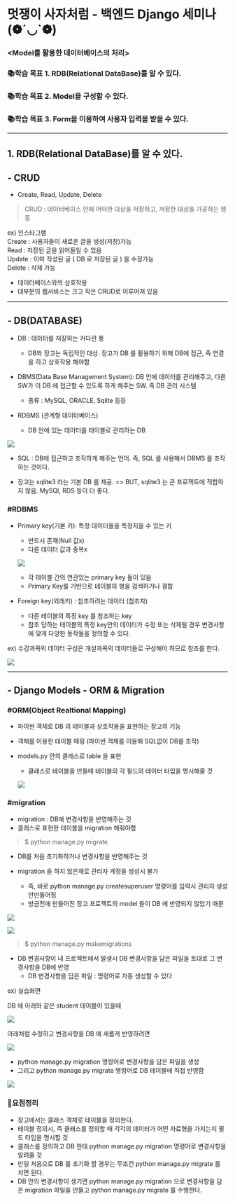 # 멋쟁이 사자처럼 - 백엔드 Django 세미나 (❁´◡`❁)

### <Model를 활용한 데이터베이스의 처리>
### 📚학습 목표 1. RDB(Relational DataBase)를 알 수 있다.
### 📚학습 목표 2. Model을 구성할 수 있다.
### 📚학습 목표 3. Form을 이용하여 사용자 입력을 받을 수 있다. 

---

## 1. RDB(Relational DataBase)를 알 수 있다.

## - CRUD

- Create, Read, Update, Delete
> CRUD : 데이터베이스 안에 어떠한 대상을 저장하고, 저장한 대상을 가공하는 행동
 
ex) 인스타그램<br>
Create : 사용자들이 새로운 글을 생성(저장)가능<br>
Read : 저장된 글을 읽어들일 수 있음<br>
Update : 이미 작성된 글 ( DB 로 저장된 글 ) 을 수정가능<br>
Delete : 삭제 가능<br>

- 데이터베이스와의 상호작용
- 대부분의 웹서비스는 크고 작은 CRUD로 이루어져 있음

---

## - DB(DATABASE)

- DB : 데이터를 저장하는 커다란 통

  - DB와 장고는 독립적인 대상. 장고가 DB 를 활용하기 위해 DB에 접근, 즉 연결을 하고 상호작용 해야함
   
- DBMS(Data Base Management System): DB 안에 데이터를 관리해주고, 다른 SW가 이 DB 에 접근할 수 있도록 하게 해주는 SW. 즉 DB 관리 시스템
  - 종류 : MySQL, ORACLE, Sqlite 등등
    
- RDBMS (관계형 데이터베이스)
    - DB 안에 있는 데이터를 테이블로 관리하는 DB

![](https://velog.velcdn.com/images/msung99/post/732116e1-c8cd-4c39-8e5f-4551276c0954/image.png)

- SQL : DB에 접근하고 조작하게 해주는 언어.
즉, SQL 를 사용해서 DBMS 를 조작하는 것이다.

- 장고는 sqlite3 라는 기본 DB 를 제공. => BUT, sqlite3 는 큰 프로젝트에 적합하지 않음. MySQl, RDS 등이 더 좋다.

### #RDBMS
- Primary key(기본 키): 특정 데이터들을 특정지을 수 있는 키
    - 반드시 존재(Null 값x)
    - 다른 데이터 값과 중복x
    
    ![](https://velog.velcdn.com/images/msung99/post/e7daadb6-1da3-4243-83ca-bc2b4a31b639/image.png)

   
    - 각 테이블 간의 연관있는 primary key 들이 있음
    - Primary Key를 기반으로 테이블의 행을 검색하거나 결합

- Foreign  key(외래키) : 참조하려는 데이터 (참조자)
 
   - 다른 테이블의 특정 key 를 참조하는 key
   - 참조 당하는 테이블의 특정 key안의 데이터가 수정 또는 삭제될 경우 변경사항에 맞게 다양한 동작들을 정의할 수 있다.
   
   
ex) 수강과목의 데이터 구성은 개설과목의 데이터들로 구성해야 하므로 참조를 한다.

![](https://velog.velcdn.com/images/msung99/post/50325261-940a-4e8d-817d-4f43a9a9adb4/image.png)


---


## - Django Models - ORM & Migration


### #ORM(Object Realtional Mapping)
- 파이썬 객체로 DB 의 테이블과 상호작용을 표현하는 장고의 기능 
- 객체를 이용한 테이블 매핑 (파이썬 객체를 이용해 SQL없이 DB를 조작)
- models.py 안의 클래스로 table 을 표현
  - 클래스로 테이블을 만들때 테이블의 각 필드의 데이터 타입을 명시해줄 것
  
  ![](https://velog.velcdn.com/images/msung99/post/a624d8b2-b03b-435f-a9a6-f5455908e9fe/image.png)

  

### #migration
- migration : DB에 변경사항을 반영해주는 것
- 클래스로 표현한 테이블을 migration 해줘야함
> $ python manage.py migrate  
  - DB를 처음 초기화하거나 변경사항을 반영해주는 것
  
  - migration 을 하지 않은채로 관리자 계정을 생성시 불가
     - 즉, 바로 python manage.py createsuperuser 명령어를 입력시 관리자 생성 안만들어짐
     - 방금전에 만들어진 장고 프로젝트의 model 들이 DB 에 반영되지 않았기 때문

![](https://velog.velcdn.com/images/msung99/post/1a3c42aa-f97f-4a9b-833b-43feb0053106/image.png)

![](https://velog.velcdn.com/images/msung99/post/a877c7af-e1b1-4bef-9636-0f4d2fc5babd/image.png)

> $ python manage.py makemigrations

   - DB 변경사항이 내 프로젝트에서 발생시 DB 변경사항을 담은 파일을 토대로 그 변경사항을 DB에 반영
      - DB 변경사항을 담은 파일 : 명령어로 자동 생성할 수 있다
      

ex) 실습화면

DB 에 아래와 같은 student 테이블이 있을때

![](https://velog.velcdn.com/images/msung99/post/5024d5f7-bfd6-4223-9ce1-344c5ec3fc31/image.png)

아래처럼 수정하고 변경사항을 DB 에 새롭게 반영하려면

![](https://velog.velcdn.com/images/msung99/post/fe10faff-8825-426b-b65f-af1009c2445a/image.png)

- python manage.py migration 명령어로 변경사항을 담은 파일을 생성
- 그리고 python manage.py migrate 명령어로 DB 테이블에 직접 반영함

![](https://velog.velcdn.com/images/msung99/post/8d5c502d-10f1-4f88-ae30-a2fdccab1235/image.png)


### 🎁요점정리
- 장고에서는 클래스 객체로 테이블을 정의한다.
- 테이블 정의시, 즉 클래스를 정의할 때 각각의 데이터가 어떤 자료형을 가지는지 필드 타입을 명시할 것
- 클래스를 정의하고 DB 한테 python manage.py migration 명령어로 변경사항을 알려줄 것
- 만일 처음으로 DB 를 초기화 할 경우는 무조건 python manage.py migrate 를 치면 된다.
- DB 안의 변경사항이 생기면 python manage.py migration 으로 변경사항을 담은 migration 파일을 만들고 python manage.py migrate 를 수행한다.






